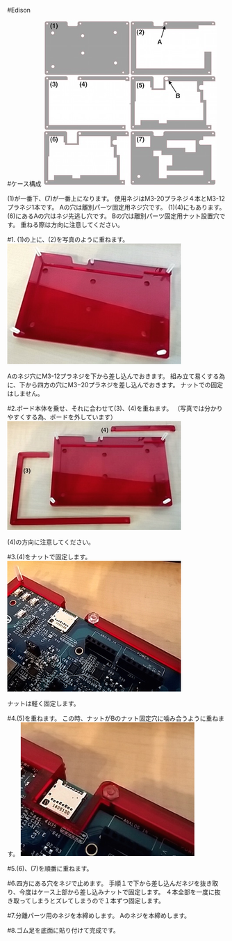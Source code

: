 #Edison

#ケース構成
![](/img/1100_case/manual/edsn_00.jpg)

(1)が一番下、(7)が一番上になります。
使用ネジはM3-20プラネジ４本とM3-12プラネジ1本です。
Aの穴は離別パーツ固定用ネジ穴です。
(1)(4)にもあります。
(6)にあるAの穴はネジ先逃し穴です。
Bの穴は離別パーツ固定用ナット設置穴です。
重ねる際は方向に注意してください。

#1.  (1)の上に、(2)を写真のように重ねます。
![](/img/1100_case/manual/edsn_01.jpg)

Aのネジ穴にM3-12プラネジを下から差し込んでおきます。
組み立て易くする為に、下から四方の穴にM3−20プラネジを差し込んでおきます。
ナットでの固定はしません。

#2.ボード本体を乗せ、それに合わせて(3)、(4)を重ねます。
（写真では分かりやすくする為、ボードを外しています）
![](/img/1100_case/manual/edsn_02.jpg)

(4)の方向に注意してください。

#3.(4)をナットで固定します。
![](/img/1100_case/manual/edsn_03.jpg)

ナットは軽く固定します。

#4.(5)を重ねます。
この時、ナットがBのナット固定穴に噛み合うように重ねます。
![](/img/1100_case/manual/edsn_04.jpg)

#5.(6)、(7)を順番に重ねます。

#6.四方にある穴をネジで止めます。
手順１で下から差し込んだネジを抜き取り、今度はケース上部から差し込みナットで固定します。
４本全部を一度に抜き取ってしまうとズレてしまうので１本ずつ固定します。

#7.分離パーツ用のネジを本締めします。
Aのネジを本締めします。

#8.ゴム足を底面に貼り付けて完成です。